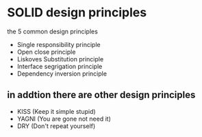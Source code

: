 # SOLID design principles 
the 5 common design principles 
* Single responsibility principle 
* Open close principle 
* Liskoves Substitution principle
* Interface segrigation principle
* Dependency inversion principle
## in addtion there are other design principles 
* KISS (Keep it simple stupid)
* YAGNI (You are gone not need it)
* DRY (Don't repeat yourself) 